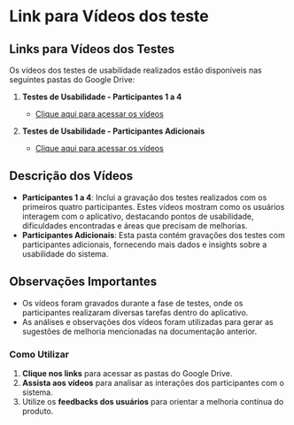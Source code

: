 # Link para Vídeos dos teste

## Links para Vídeos dos Testes

Os vídeos dos testes de usabilidade realizados estão disponíveis nas seguintes pastas do Google Drive:

1. **Testes de Usabilidade - Participantes 1 a 4**
   - [Clique aqui para acessar os vídeos](https://drive.google.com/drive/folders/1fiVEK8JulA45OqOQcSEDvREbRUnyrAg2?usp=drive_link)

2. **Testes de Usabilidade - Participantes Adicionais**
   - [Clique aqui para acessar os vídeos](https://drive.google.com/drive/folders/1snrAn3ouUU1xgE9o1nmM9kEpmAirjrtA?usp=drive_link)

## Descrição dos Vídeos

- **Participantes 1 a 4**: Inclui a gravação dos testes realizados com os primeiros quatro participantes. Estes vídeos mostram como os usuários interagem com o aplicativo, destacando pontos de usabilidade, dificuldades encontradas e áreas que precisam de melhorias.
- **Participantes Adicionais**: Esta pasta contém gravações dos testes com participantes adicionais, fornecendo mais dados e insights sobre a usabilidade do sistema.

## Observações Importantes

- Os vídeos foram gravados durante a fase de testes, onde os participantes realizaram diversas tarefas dentro do aplicativo.
- As análises e observações dos vídeos foram utilizadas para gerar as sugestões de melhoria mencionadas na documentação anterior.

### Como Utilizar

1. **Clique nos links** para acessar as pastas do Google Drive.
2. **Assista aos vídeos** para analisar as interações dos participantes com o sistema.
3. Utilize os **feedbacks dos usuários** para orientar a melhoria contínua do produto.


